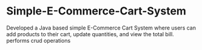# Simple-E-Commerce-Cart-System
Developed a Java based simple E-Commerce Cart System where users can add products to their cart, update quantities, and view the total bill.
<br>
performs crud operations
